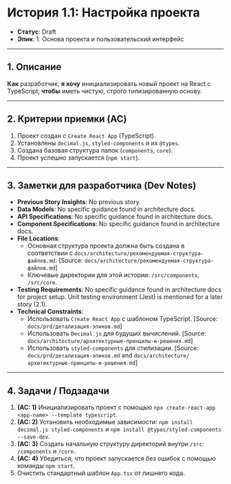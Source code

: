 # История 1.1: Настройка проекта

- **Статус**: Draft
- **Эпик**: 1. Основа проекта и пользовательский интерфейс

---

## 1. Описание

**Как** разработчик, **я хочу** инициализировать новый проект на React с TypeScript, **чтобы** иметь чистую, строго типизированную основу.

---

## 2. Критерии приемки (AC)

1.  Проект создан с `Create React App` (TypeScript).
2.  Установлены `decimal.js`, `styled-components` и их `@types`.
3.  Создана базовая структура папок (`components`, `core`).
4.  Проект успешно запускается (`npm start`).

---

## 3. Заметки для разработчика (Dev Notes)

-   **Previous Story Insights**: No previous story.
-   **Data Models**: No specific guidance found in architecture docs.
-   **API Specifications**: No specific guidance found in architecture docs.
-   **Component Specifications**: No specific guidance found in architecture docs.
-   **File Locations**: 
    -   Основная структура проекта должна быть создана в соответствии с `docs/architecture/рекомендуемая-структура-файлов.md`. [Source: `docs/architecture/рекомендуемая-структура-файлов.md`]
    -   Ключевые директории для этой истории: `/src/components`, `/src/core`.
-   **Testing Requirements**: No specific guidance found in architecture docs for project setup. Unit testing environment (Jest) is mentioned for a later story (2.1).
-   **Technical Constraints**:
    -   Использовать `Create React App` с шаблоном TypeScript. [Source: `docs/prd/детализация-эпиков.md`]
    -   Использовать `Decimal.js` для будущих вычислений. [Source: `docs/architecture/архитектурные-принципы-и-решения.md`]
    -   Использовать `styled-components` для стилизации. [Source: `docs/prd/детализация-эпиков.md` and `docs/architecture/архитектурные-принципы-и-решения.md`]

---

## 4. Задачи / Подзадачи

1.  **(AC: 1)** Инициализировать проект с помощью `npx create-react-app <app-name> --template typescript`.
2.  **(AC: 2)** Установить необходимые зависимости: `npm install decimal.js styled-components` и `npm install @types/styled-components --save-dev`.
3.  **(AC: 3)** Создать начальную структуру директорий внутри `/src`: `/components` и `/core`.
4.  **(AC: 4)** Убедиться, что проект запускается без ошибок с помощью команды `npm start`.
5.  Очистить стандартный шаблон `App.tsx` от лишнего кода.
